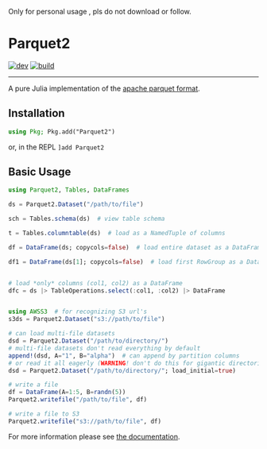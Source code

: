 Only for personal usage , pls do not download or follow.

# Parquet2

[![dev](https://img.shields.io/badge/docs-latest-blue?style=for-the-badge&logo=julia)](https://ExpandingMan.gitlab.io/Parquet2.jl/)
[![build](https://img.shields.io/gitlab/pipeline/ExpandingMan/Parquet2.jl/master?style=for-the-badge)](https://gitlab.com/ExpandingMan/Parquet2.jl/-/pipelines)

----------------------------------------------------

A pure Julia implementation of the [apache parquet
format](https://github.com/apache/parquet-format).

## Installation
```julia
using Pkg; Pkg.add("Parquet2")
```
or, in the REPL `]add Parquet2`

## Basic Usage
```julia
using Parquet2, Tables, DataFrames

ds = Parquet2.Dataset("/path/to/file")

sch = Tables.schema(ds)  # view table schema

t = Tables.columntable(ds)  # load as a NamedTuple of columns

df = DataFrame(ds; copycols=false)  # load entire dataset as a DataFrame

df1 = DataFrame(ds[1]; copycols=false)  # load first RowGroup as a DataFrame


# load *only* columns (col1, col2) as a DataFrame
dfc = ds |> TableOperations.select(:col1, :col2) |> DataFrame


using AWSS3  # for recognizing S3 url's
s3ds = Parquet2.Dataset("s3://path/to/file")

# can load multi-file datasets
dsd = Parquet2.Dataset("/path/to/directory/")
# multi-file datasets don't read everything by default
append!(dsd, A="1", B="alpha")  # can append by partition columns
# or read it all eagerly (WARNING! don't do this for gigantic directories)
dsd = Parquet2.Dataset("/path/to/directory/"; load_initial=true)

# write a file
df = DataFrame(A=1:5, B=randn(5))
Parquet2.writefile("/path/to/file", df)

# write a file to S3
Parquet2.writefile("s3://path/to/file", df)
```

For more information please see [the documentation](https://ExpandingMan.gitlab.io/Parquet2.jl/).


